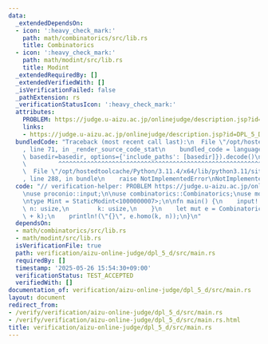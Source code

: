 ```yaml
---
data:
  _extendedDependsOn:
  - icon: ':heavy_check_mark:'
    path: math/combinatorics/src/lib.rs
    title: Combinatorics
  - icon: ':heavy_check_mark:'
    path: math/modint/src/lib.rs
    title: Modint
  _extendedRequiredBy: []
  _extendedVerifiedWith: []
  _isVerificationFailed: false
  _pathExtension: rs
  _verificationStatusIcon: ':heavy_check_mark:'
  attributes:
    PROBLEM: https://judge.u-aizu.ac.jp/onlinejudge/description.jsp?id=DPL_5_D
    links:
    - https://judge.u-aizu.ac.jp/onlinejudge/description.jsp?id=DPL_5_D
  bundledCode: "Traceback (most recent call last):\n  File \"/opt/hostedtoolcache/Python/3.11.4/x64/lib/python3.11/site-packages/onlinejudge_verify/documentation/build.py\"\
    , line 71, in _render_source_code_stat\n    bundled_code = language.bundle(stat.path,\
    \ basedir=basedir, options={'include_paths': [basedir]}).decode()\n          \
    \         ^^^^^^^^^^^^^^^^^^^^^^^^^^^^^^^^^^^^^^^^^^^^^^^^^^^^^^^^^^^^^^^^^^^^^^^^^^^^^^^^^\n\
    \  File \"/opt/hostedtoolcache/Python/3.11.4/x64/lib/python3.11/site-packages/onlinejudge_verify/languages/rust.py\"\
    , line 288, in bundle\n    raise NotImplementedError\nNotImplementedError\n"
  code: "// verification-helper: PROBLEM https://judge.u-aizu.ac.jp/onlinejudge/description.jsp?id=DPL_5_D\n\
    \nuse proconio::input;\n\nuse combinatorics::Combinatorics;\nuse modint::StaticModint;\n\
    \ntype Mint = StaticModint<1000000007>;\n\nfn main() {\n    input! {\n       \
    \ n: usize,\n        k: usize,\n    }\n    let mut e = Combinatorics::<Mint>::new(n\
    \ + k);\n    println!(\"{}\", e.homo(k, n));\n}\n"
  dependsOn:
  - math/combinatorics/src/lib.rs
  - math/modint/src/lib.rs
  isVerificationFile: true
  path: verification/aizu-online-judge/dpl_5_d/src/main.rs
  requiredBy: []
  timestamp: '2025-05-26 15:54:30+09:00'
  verificationStatus: TEST_ACCEPTED
  verifiedWith: []
documentation_of: verification/aizu-online-judge/dpl_5_d/src/main.rs
layout: document
redirect_from:
- /verify/verification/aizu-online-judge/dpl_5_d/src/main.rs
- /verify/verification/aizu-online-judge/dpl_5_d/src/main.rs.html
title: verification/aizu-online-judge/dpl_5_d/src/main.rs
---
```

